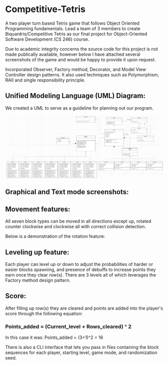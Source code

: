 # Competitive-Tetris
A two player turn based Tetris game that follows Object Oriented Programming fundamentals. Lead a team of 3 members to create Biquardris/Competitive Tetris as our final project for Object-Oriented Software Development (CS 246) course.

Due to academic integrity concerns the source code for this project is not made publically available, however below I have attached several screenshots of the game and would be happy to provide it upon request.

Incorporated Observer, Factory method, Decorator, and Model View Controller design patterns. It also used techniques such as Polymorphism, RAII and single responsibility principle.

## Unified Modeling Language (UML) Diagram:

We created a UML to serve as a guideline for planning out our program.

![UML not rendering](UML.png?raw=true "Title")

## Graphical and Text mode screenshots:


## Movement features:
All seven block types can be moved in all directions except up, rotated counter clockwise and clockwise all with correct collision detection.

Below is a demonstration of the rotation feature:

## Leveling up feature:
Each player can level up or down to adjust the probabilities of harder or easier blocks spawning, and presence of debuffs to increase points they earn once they clear row(s). There are 3 levels all of which leverages the Factory method design pattern.

## Score:
After filling up row(s) they are cleared and points are added into the player's score through the following equation:
### Points_added = (Current_level + Rows_cleared) ^ 2
In this case it was:
Points_added = (3+1)^2 = 16

There is also a CLI interface that lets you pass in files containing the block sequences for each player, starting level, game mode, and randomization seed. 



